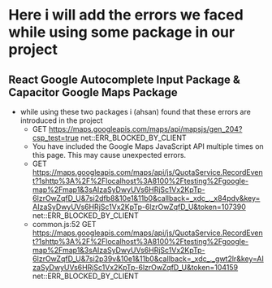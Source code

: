 # Here i will add the errors we faced while using some package in our project

## React Google Autocomplete Input Package & Capacitor Google Maps Package

- while using these two packages i (ahsan) found that these errors are introduced in the project
  - GET https://maps.googleapis.com/maps/api/mapsjs/gen_204?csp_test=true net::ERR_BLOCKED_BY_CLIENT
  - You have included the Google Maps JavaScript API multiple times on this page. This may cause unexpected errors.
  - GET https://maps.googleapis.com/maps/api/js/QuotaService.RecordEvent?1shttp%3A%2F%2Flocalhost%3A8100%2Ftesting%2Fgoogle-map%2Fmap1&3sAIzaSyDwyUVs6HRjSc1Vx2KpTp-6lzrOwZqfD_U&7si2dfb8&10e1&11b0&callback=_xdc_._x84pdv&key=AIzaSyDwyUVs6HRjSc1Vx2KpTp-6lzrOwZqfD_U&token=107390 net::ERR_BLOCKED_BY_CLIENT
  - common.js:52 GET https://maps.googleapis.com/maps/api/js/QuotaService.RecordEvent?1shttp%3A%2F%2Flocalhost%3A8100%2Ftesting%2Fgoogle-map%2Fmap1&3sAIzaSyDwyUVs6HRjSc1Vx2KpTp-6lzrOwZqfD_U&7si2p39v&10e1&11b0&callback=_xdc_._gwt2lr&key=AIzaSyDwyUVs6HRjSc1Vx2KpTp-6lzrOwZqfD_U&token=104159 net::ERR_BLOCKED_BY_CLIENT
